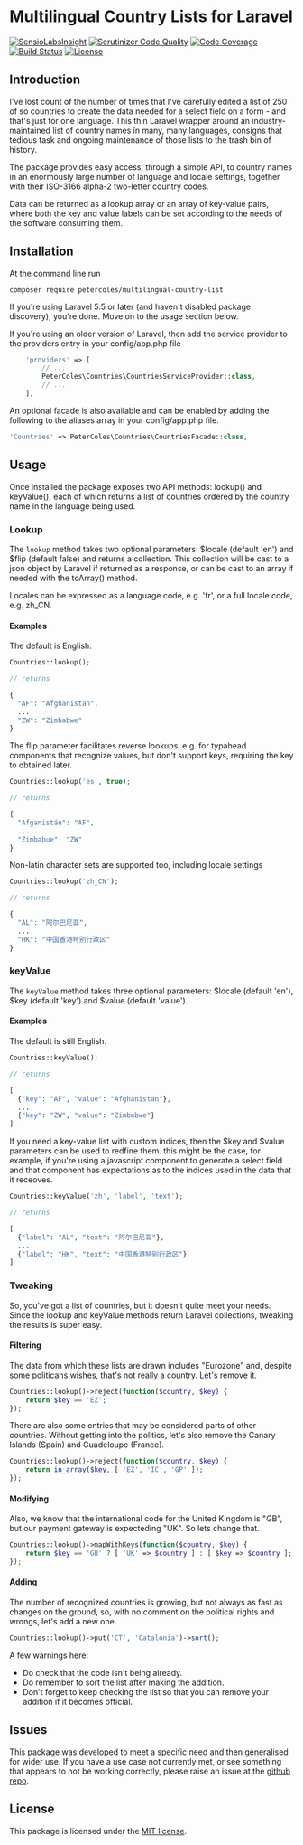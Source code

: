 # Multilingual Country Lists for Laravel

[![SensioLabsInsight](https://insight.sensiolabs.com/projects/18292467-2547-461a-89bc-c0f77a1be286/mini.png)](https://insight.sensiolabs.com/projects/18292467-2547-461a-89bc-c0f77a1be286)
[![Scrutinizer Code Quality](https://scrutinizer-ci.com/g/petercoles/Multilingual-Country-List/badges/quality-score.png?b=master)](https://scrutinizer-ci.com/g/petercoles/Multilingual-Country-List/?branch=master)
[![Code Coverage](https://scrutinizer-ci.com/g/petercoles/Multilingual-Country-List/badges/coverage.png?b=master)](https://scrutinizer-ci.com/g/petercoles/Multilingual-Country-List/?branch=master)
[![Build Status](https://travis-ci.org/petercoles/Multilingual-Country-List.svg?branch=master)](https://travis-ci.org/petercoles/Multilingual-Country-List)
[![License](http://img.shields.io/:license-mit-blue.svg)](http://doge.mit-license.org)

## Introduction

I've lost count of the number of times that I've carefully edited a list of 250 of so countries to create the data needed for a select field on a form - and that's just for one language. This thin Laravel wrapper around an industry-maintained list of country names in many, many languages, consigns that tedious task and ongoing maintenance of those lists to the trash bin of history.

The package provides easy access, through a simple API, to country names in an enormously large number of language and locale settings, together with their ISO-3166 alpha-2 two-letter country codes.

Data can be returned as a lookup array or an array of key-value pairs, where both the key and value labels can be set according to the needs of the software consuming them.

## Installation

At the command line run

```shell
composer require petercoles/multilingual-country-list
```

If you're using Laravel 5.5 or later (and haven't disabled package discovery), you're done. Move on to the usage section below.

If you're using an older version of Laravel, then add the service provider to the providers entry in your config/app.php file

```php
    'providers' => [
        // ...
        PeterColes\Countries\CountriesServiceProvider::class,
        // ...
    ],
```

An optional facade is also available and can be enabled by adding the following to the aliases array in your config/app.php file.

```php
'Countries' => PeterColes\Countries\CountriesFacade::class,
```

## Usage

Once installed the package exposes two API methods: lookup() and keyValue(), each of which returns a list of countries ordered by the country name in the language being used.

### Lookup

The ```lookup``` method takes two optional parameters: $locale (default 'en') and $flip (default false) and returns a collection. This collection will be cast to a json object by Laravel if returned as a response, or can be cast to an array if needed with the toArray() method.

Locales can be expressed as a language code, e.g. 'fr', or a full locale code, e.g. zh_CN.

#### Examples

The default is English.

```php
Countries::lookup();

// returns

{
  "AF": "Afghanistan",
  ...
  "ZW": "Zimbabwe"
}

```

The flip parameter facilitates reverse lookups, e.g. for typahead components that recognize values, but don't support keys, requiring the key to obtained later.

```php
Countries::lookup('es', true);

// returns

{  
  "Afganistán": "AF",
  ...
  "Zimbabue": "ZW"
}

```

Non-latin character sets are supported too, including locale settings
```php
Countries::lookup('zh_CN');

// returns

{
  "AL": "阿尔巴尼亚",
  ...
  "HK": "中国香港特别行政区"
}

```

### keyValue

The ```keyValue``` method takes three optional parameters: $locale (default 'en'), $key (default 'key') and $value (default 'value').

#### Examples

The default is still English.
```php
Countries::keyValue();

// returns

[
  {"key": "AF", "value": "Afghanistan"},
  ...
  {"key": "ZW", "value": "Zimbabwe"}
]
```

If you need a key-value list with custom indices, then the $key and $value parameters can be used to redfine them. this might be the case, for example, if you're using a javascript component to generate a select field and that component has expectations as to the indices used in the data that it receoves.

```php
Countries::keyValue('zh', 'label', 'text');

// returns

[
  {"label": "AL", "text": "阿尔巴尼亚"},
  ...
  {"label": "HK", "text": "中国香港特别行政区"}
]
```

### Tweaking

So, you've got a list of countries, but it doesn't quite meet your needs. Since the lookup and keyValue methods return Laravel collections, tweaking the results is super easy.

#### Filtering

The data from which these lists are drawn includes "Eurozone" and, despite some politicans wishes, that's not really a country. Let's remove it.

```php
Countries::lookup()->reject(function($country, $key) {
    return $key == 'EZ';
});
```

There are also some entries that may be considered parts of other countries. Without getting into the politics, let's also remove the Canary Islands (Spain) and Guadeloupe (France).

```php
Countries::lookup()->reject(function($country, $key) {
    return in_array($key, [ 'EZ', 'IC', 'GP' ]);
});
```

#### Modifying

Also, we know that the international code for the United Kingdom is "GB", but our payment gateway is expecteding "UK". So lets change that.

```php
Countries::lookup()->mapWithKeys(function($country, $key) {
    return $key == 'GB' ? [ 'UK' => $country ] : [ $key => $country ];
});
```

#### Adding

The number of recognized countries is growing, but not always as fast as changes on the ground, so, with no comment on the political rights and wrongs, let's add a new one.

```php
Countries::lookup()->put('CT', 'Catalonia')->sort();
```

A few warnings here:
* Do check that the code isn't being already.
* Do remember to sort the list after making the addition.
* Don't forget to keep checking the list so that you can remove your addition if it becomes official.

## Issues

This package was developed to meet a specific need and then generalised for wider use. If you have a use case not currently met, or see something that appears to not be working correctly, please raise an issue at the [github repo](https://github.com/petercoles/countries/issues).

## License

This package is licensed under the [MIT license](http://opensource.org/licenses/MIT).
